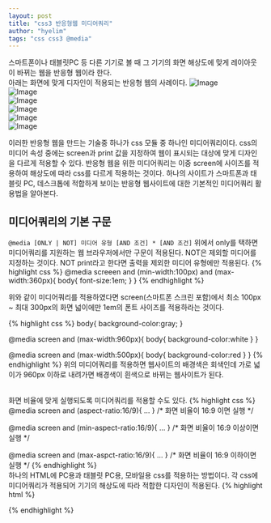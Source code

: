 ```yaml
---
layout: post
title: "css3 반응형웹 미디어쿼리"
author: "hyelim"
tags: "css css3 @media" 
---
```


스마트폰이나 태블릿PC 등 다른 기기로 볼 때 그 기기의 화면 해상도에 맞게 레이아웃이 바뀌는 웹을 반응형 웹이라 한다.<br>
아래는 화면에 맞게 디자인이 적용되는 반응형 웹의 사례이다.
![Image](http://postfiles16.naver.net/20150908_175/dickymicky_1441642087141YtU11_PNG/00.png?type=w1)<br>
![Image](http://postfiles8.naver.net/20150908_247/dickymicky_1441642087738eK5uf_PNG/01.png?type=w1)<br>
![Image](http://postfiles3.naver.net/20150908_258/dickymicky_1441642090294vAEl7_PNG/03.png?type=w1)<br>
![Image](http://postfiles14.naver.net/20150908_221/dickymicky_14416420909689Jjum_PNG/04.png?type=w1)<br>
![Image](http://postfiles4.naver.net/20150908_259/dickymicky_1441642091822LEofJ_PNG/05.png?type=w1)<br>
![Image](http://postfiles14.naver.net/20150908_13/dickymicky_14416420931591cAt5_PNG/06.png?type=w1)<br>

이러한 반응형 웹을 만드는 기술중 하나가 css 모듈 중 하나인 미디어쿼리이다.
css의 미디어 속성 중에는 screen과 print 값을 지정하여 웹이 표시되는 대상에 맞게 디자인을 다르게 적용할 수 있다.
반응형 웹을 위한 미디어쿼리는 이중 screen에 사이즈를 적용하여 해상도에 따라 css를 다르게 적용하는 것이다.
하나의 사이트가 스마트폰과 태블릿 PC, 데스크톱에 적합하게 보이는 반응형 웹사이트에 대한 기본적인 미디어쿼리 활용법을 알아본다.

## 미디어쿼리의 기본 구문
`@media [ONLY | NOT] 미디어 유형 [AND 조건] * [AND 조건]`
위에서 only를 택하면 미디어쿼리를 지원하는 웹 브라우저에서만 구문이 적용된다.
NOT은 제외할 미디어를 지정하는 것이다. NOT print라고 한다면 출력을 제외한 미디어 유형에만 적용된다.
{% highlight css %}
@media screeen and (min-width:100px) and (max-width:360px){
body{
font-size:1em;
}
}
{% endhighlight %}

위와 같이 미디어쿼리를 적용하였다면 screen(스마트폰 스크린 포함)에서 최소 100px ~ 최대 300px의 화면 넓이에만 1em의 폰트 사이즈를 적용하라는 것이다.

{% highlight css %}
body{
background-color:gray;
}

@media screen and (max-width:960px){
body{
background-color:white
}
}

@media screen and (max-width:500px){
body{
background-color:red
}
}
{% endhighlight %}
위의 미디어쿼리를 적용하면 웹사이트의 배경색은 회색인데 가로 넓이가 960px 이하로 내려가면 배경색이 흰색으로 바뀌는 웹사이트가 된다.<br>
<br>

화면 비율에 맞게 실행되도록 미디어쿼리를 적용할 수도 있다.
{% highlight css %}
@media screen and (aspect-ratio:16/9){
...
}
/* 화면 비율이 16:9 이면 실행 */

@media screen and (min-aspect-ratio:16/9){
...
}
/* 화면 비율이 16:9 이상이면 실행 */

@media screen and (max-aspct-ratio:16/9){
...
}
/* 화면 비율이 16:9 이하이면 실행 */
{% endhighlight %}
<br>
하나의 HTML에 PC용과 태블릿 PC용, 모바일용 css를 적용하는 방법이다.
각 css에 미디어쿼리가 적용되어 기기의 해상도에 따라 적합한 디자인이 적용된다.
{% highlight html %}
<!-- 모바일용 / 640px미만 적용 -->
<link rel="stylesheet" type="text/css" href="css/mobile.css" media="screen and (max-width:639px)" />

<!-- 테블릿용 / 640px이상 1023px이하 적용 적용 -->
<link rel="stylesheet" type="text/css" href="css/tablet.css" media="screen and (min-width:640px) and (max-width:1023px)" />

<!-- 데스크탑용 / 1024px이상 적용 -->
<link rel="stylesheet" type="text/css" href="css/pc.css" media="screen and (min-width:1024px)" />
{% endhighlight %}
